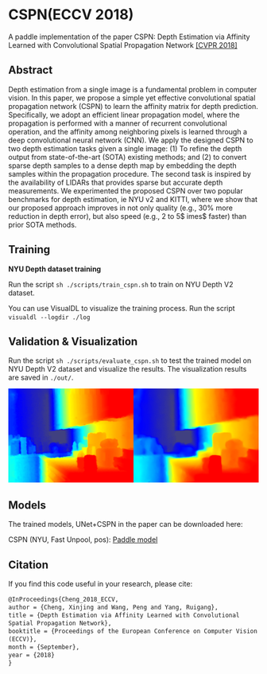# CSPN(ECCV 2018)
A paddle implementation of the paper CSPN: Depth Estimation via Affinity Learned with Convolutional Spatial Propagation Network 
[\[CVPR 2018\]](https://openaccess.thecvf.com/content_ECCV_2018/html/Xinjing_Cheng_Depth_Estimation_via_ECCV_2018_paper.html)

## Abstract
Depth estimation from a single image is a fundamental problem in computer vision. In this paper, we propose a simple yet effective convolutional spatial propagation network (CSPN) to learn the affinity matrix for depth prediction. Specifically, we adopt an efficient linear propagation model, where the propagation is performed with a manner of recurrent convolutional operation, and the affinity among neighboring pixels is learned through a deep convolutional neural network (CNN). We apply the designed CSPN to two depth estimation tasks given a single image: (1) To refine the depth output from state-of-the-art (SOTA) existing methods; and (2) to convert sparse depth samples to a dense depth map by embedding the depth samples within the propagation procedure. The second task is inspired by the availability of LIDARs that provides sparse but accurate depth measurements. We experimented the proposed CSPN over two popular benchmarks for depth estimation, ie NYU v2 and KITTI, where we show that our proposed approach improves in not only quality (e.g., 30% more reduction in depth error), but also speed (e.g., 2 to 5$ imes$ faster) than prior SOTA methods.

## Training

**NYU Depth dataset training**

Run the script `sh ./scripts/train_cspn.sh` to train on NYU Depth V2 dataset.

You can use VisualDL to visualize the training process.
Run the script `visualdl --logdir ./log`

## Validation & Visualization

Run the script `sh ./scripts/evaluate_cspn.sh` to test the trained model on NYU Depth V2 dataset and visualize the results.
The visualization results are saved in `./out/`.

![result](./images/result.png)

[comment]: <> (**Results:**)

[comment]: <> (| Data                                     | RMSE   | REL    | DELTA1.02 | DELTA1.05 | DELTA1.10 |)

[comment]: <> (| ---------------------------------------- | ------ | ------ | --------- | --------- | --------- |)

[comment]: <> (| `NYU&#40;Fast Unpool, pos affinity&#41;` Pytorch | 0.1169 | 0.0161 | 0.8300    | 0.9347    | 0.9708    |)

[comment]: <> (| `NYU&#40;Fast Unpool, pos affinity&#41;`  Paddle | 0.1111 | 0.0151 | 0.8416    | 0.9386    | 0.9729    |)

## Models

The trained models, UNet+CSPN in the paper can be downloaded here:

CSPN (NYU, Fast Unpool, pos): [Paddle model](https://drive.google.com/file/d/1IUi72XE7-_WsEStU2wzwTEGNupWsrEk6/view?usp=sharing)

## Citation

If you find this code useful in your research, please cite:

```
@InProceedings{Cheng_2018_ECCV,
author = {Cheng, Xinjing and Wang, Peng and Yang, Ruigang},
title = {Depth Estimation via Affinity Learned with Convolutional Spatial Propagation Network},
booktitle = {Proceedings of the European Conference on Computer Vision (ECCV)},
month = {September},
year = {2018}
}
```

[comment]: <> (## Links)

[comment]: <> (Original Project: [Pytorch Version]&#40;https://github.com/XinJCheng/CSPN&#41;)
